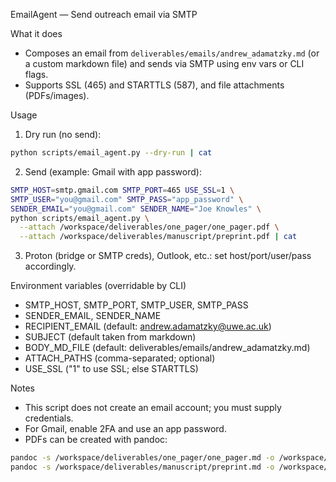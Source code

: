 EmailAgent — Send outreach email via SMTP

What it does
- Composes an email from `deliverables/emails/andrew_adamatzky.md` (or a custom markdown file) and sends via SMTP using env vars or CLI flags.
- Supports SSL (465) and STARTTLS (587), and file attachments (PDFs/images).

Usage
1) Dry run (no send):
```bash
python scripts/email_agent.py --dry-run | cat
```

2) Send (example: Gmail with app password):
```bash
SMTP_HOST=smtp.gmail.com SMTP_PORT=465 USE_SSL=1 \
SMTP_USER="you@gmail.com" SMTP_PASS="app_password" \
SENDER_EMAIL="you@gmail.com" SENDER_NAME="Joe Knowles" \
python scripts/email_agent.py \
  --attach /workspace/deliverables/one_pager/one_pager.pdf \
  --attach /workspace/deliverables/manuscript/preprint.pdf | cat
```

3) Proton (bridge or SMTP creds), Outlook, etc.: set host/port/user/pass accordingly.

Environment variables (overridable by CLI)
- SMTP_HOST, SMTP_PORT, SMTP_USER, SMTP_PASS
- SENDER_EMAIL, SENDER_NAME
- RECIPIENT_EMAIL (default: andrew.adamatzky@uwe.ac.uk)
- SUBJECT (default taken from markdown)
- BODY_MD_FILE (default: deliverables/emails/andrew_adamatzky.md)
- ATTACH_PATHS (comma-separated; optional)
- USE_SSL ("1" to use SSL; else STARTTLS)

Notes
- This script does not create an email account; you must supply credentials.
- For Gmail, enable 2FA and use an app password.
- PDFs can be created with pandoc:
```bash
pandoc -s /workspace/deliverables/one_pager/one_pager.md -o /workspace/deliverables/one_pager/one_pager.pdf
pandoc -s /workspace/deliverables/manuscript/preprint.md -o /workspace/deliverables/manuscript/preprint.pdf
```
